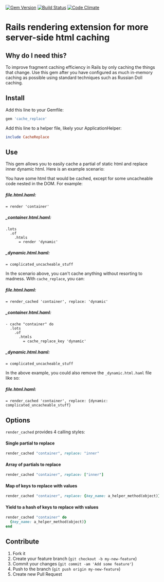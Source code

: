 [![Gem Version](https://badge.fury.io/rb/cache_replace.png)](http://badge.fury.io/rb/cache_replace)
[![Build Status](https://api.travis-ci.org/teeparham/cache_replace.png)](https://travis-ci.org/teeparham/cache_replace)
[![Code Climate](https://codeclimate.com/github/teeparham/cache_replace.png)](https://codeclimate.com/github/teeparham/cache_replace)

# Rails rendering extension for more server-side html caching

## Why do I need this?

To improve fragment caching efficiency in Rails by only caching the things that change. 
Use this gem after you have configured as much in-memory caching as possible using standard techniques such as Russian Doll caching.

## Install

Add this line to your Gemfile:

```ruby
gem 'cache_replace'
```

Add this line to a helper file, likely your ApplicationHelper:

```ruby
include CacheReplace
```

## Use

This gem allows you to easily cache a partial of static html and replace inner dynamic html. Here is an example
scenario:

You have some html that would be cached, except for some uncacheable code nested in the DOM. For example:

##### file.html.haml:
```haml
= render 'container'
```

##### _container.html.haml:
```haml
.lots
  .of
    .htmls
      = render 'dynamic'
```

##### _dynamic.html.haml:
```haml
= complicated_uncacheable_stuff
```

In the scenario above, you can't cache anything without resorting to madness. With `cache_replace`, you can:

##### file.html.haml:
```haml
= render_cached 'container', replace: 'dynamic'
```

##### _container.html.haml:
```haml
- cache "container" do
  .lots
    .of
      .htmls
        = cache_replace_key 'dynamic'
```

##### _dynamic.html.haml:
``` haml
= complicated_uncacheable_stuff
```

In the above example, you could also remove the `_dynamic.html.haml` file like so:

##### file.html.haml:
```haml
= render_cached 'container', replace: {dynamic: complicated_uncacheable_stuff}
```

## Options

`render_cached` provides 4 calling styles:

#### Single partial to replace

```ruby
render_cached "container", replace: "inner"
```

#### Array of partials to replace
```ruby
render_cached "container", replace: ["inner"]
```

#### Map of keys to replace with values
```ruby
render_cached "container", replace: {key_name: a_helper_method(object)}
```

#### Yield to a hash of keys to replace with values
```ruby
render_cached "container" do
  {key_name: a_helper_method(object)}
end
```

## Contribute

1. Fork it
2. Create your feature branch (`git checkout -b my-new-feature`)
3. Commit your changes (`git commit -am 'Add some feature'`)
4. Push to the branch (`git push origin my-new-feature`)
5. Create new Pull Request

